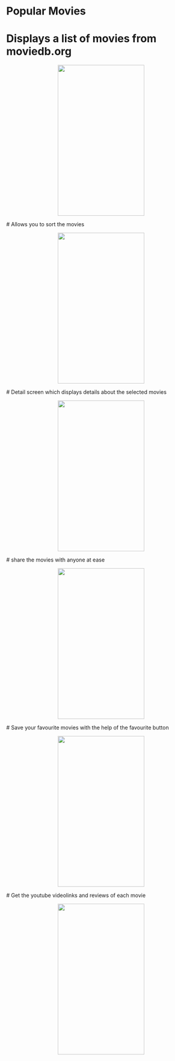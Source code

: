# Popular Movies
# Displays a list of movies from moviedb.org
<p align="center">
<img src="https://raw.githubusercontent.com/pranavj7Z/PopularMovies/master/one.png" height=400px; width="230px"></img></br>
</p>
# Allows you to sort the movies
<p align="center">
<img src="https://raw.githubusercontent.com/pranavj7Z/PopularMovies/master/five.png" height=400px; width="230px"></img><br>
</p>
# Detail screen which displays details about the selected movies 
<p align="center">
<img src="https://raw.githubusercontent.com/pranavj7Z/PopularMovies/master/two.png" height=400px; width="230px"></img><br>
</p>
# share the movies with anyone at ease
<p align="center">
<img src="https://raw.githubusercontent.com/pranavj7Z/PopularMovies/master/eight.png" height=400px; width="230px"></img><br>
</p>
# Save your favourite movies with the help of the favourite button
<p align="center">
<img src="https://raw.githubusercontent.com/pranavj7Z/PopularMovies/master/fou.png" height=400px; width="230px"></img><br>
</p>
# Get the youtube videolinks and reviews of each movie
<p align="center">
<img src="https://raw.githubusercontent.com/pranavj7Z/PopularMovies/master/six.png" height=400px; width="230px"></img><br>
</p>
